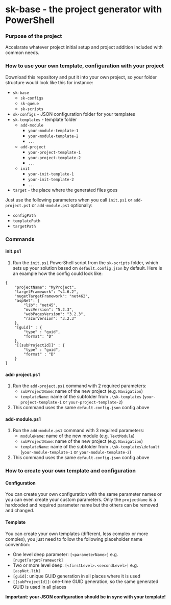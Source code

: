 # sk-base - the project generator with PowerShell

### Purpose of the project
Accelarate whatever project initial setup and project addition included with common needs.

### How to use your own template, configuration with your project
Download this repository and put it into your own project, so your folder structure would look like this for instance:
- `sk-base`
    - `sk-configs`
    - `sk-queue`
    - `sk-scripts`
- `sk-configs` - JSON configuration folder for your templates
- `sk-templates` - template folder
    - `add-module`
        - `your-module-template-1`
        - `your-module-template-2`
        - `...`
    - `add-project`
        - `your-project-template-1`
        - `your-project-template-2`
        - `...`
    - `init`
        - `your-init-template-1`
        - `your-init-template-2`
        - `...`
- `target` - the place where the generated files goes

Just use the following parameters when you call `init.ps1` or `add-project.ps1` or `add-module.ps1` optionally:
- `configPath`
- `templatePath`
- `targetPath`

### Commands
#### init.ps1
 1. Run the `init.ps1` PowerShell script from the `sk-scripts` folder, which sets up your solution based on `default.config.json` by default. Here is an example how the config could look like:
```
{
    "projectName": "MyProject",
    "targetFramework": "v4.6.2",
    "nugetTargetFramework": "net462",
    "aspNet": {
        "lib": "net45",
        "mvcVersion": "5.2.3",
        "webPagesVersion": "3.2.3",
        "razorVersion": "3.2.3"
    },
    "[guid]" : {
        "type" : "guid",
        "format": "D"
    },
    "[[subProjectId]]" : {
        "type" : "guid",
        "format" : "D"
    }
}
```

#### add-project.ps1
 1. Run the `add-project.ps1` command with 2 required parameters:
    - `subProjectName`: name of the new project (e.g. `Navigation`)
    - `templateName`: name of the subfolder from `.\sk-templates` (`your-project-template-1` or `your-project-template-2`)
 2. This command uses the same `default.config.json` config above

#### add-module.ps1
 1. Run the `add-module.ps1` command with 3 required parameters:
    - `moduleName`: name of the new module (e.g. `TextModule`)
    - `subProjectName`: name of the new project (e.g. `Navigation`)
    - `templateName`: name of the subfolder from `.\sk-templates\default` (`your-module-template-1` or `your-module-template-2`)
 2. This command uses the same `default.config.json` config above

### How to create your own template and configuration
#### Configuration
You can create your own configuration with the same parameter names or you can even create your custom parameters.
Only the `projectName` is a hardcoded and required parameter name but the others can be removed and changed.
#### Template
You can create your own templates (different, less complex or more complex), you just need to follow the following placeholder name convention:
- One level deep parameter: `[<parameterName>]` e.g. `[nugetTargetFramework]`
- Two or more level deep: `[<firstLevel>.<secondLevel>]` e.g. `[aspNet.lib]`
- `[guid]`: unique GUID generation in all places where it is used
- `[[subProjectId]]`: one-time GUID generation, so the same generated GUID is used in all places

**Important: your JSON configuration should be in sync with your template!**